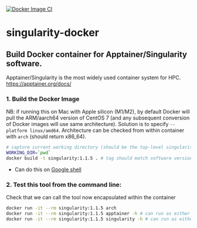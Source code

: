 [![Docker Image CI](https://github.com/mattgalbraith/singularity-docker/actions/workflows/docker-image.yml/badge.svg)](https://github.com/mattgalbraith/singularity-docker/actions/workflows/docker-image.yml)
# singularity-docker
## Build Docker container for Apptainer/Singularity software.  
Apptainer/Singularity is the most widely used container system for HPC.  
https://apptainer.org/docs/

### 1. Build the Docker Image
NB: if running this on Mac with Apple silicon (M1/M2), by default Docker will pull the ARM/aarch64 version of CentOS 7
(and any subsequent conversion of Docker images will use same architecture). Solution is to specify `--platform linux/amd64`.
Architecture can be checked from within container with `arch` (should return x86_64).
```bash
# capture current working directory (should be the top-level singularity-docker directory containing Dockerfile)
WORKING_DIR=`pwd`
docker build -t singularity:1.1.5 . # tag should match software version
```
* Can do this on [Google shell](https://shell.cloud.google.com)

### 2. Test this tool from the command line:
Check that we can call the tool now encapsulated within the container
```bash
docker run -it --rm singularity:1.1.5 arch
docker run -it --rm singularity:1.1.5 apptainer -h # can run as either apptainer or singularity
docker run -it --rm singularity:1.1.5 singularity -h # can run as either apptainer or singularity
```


